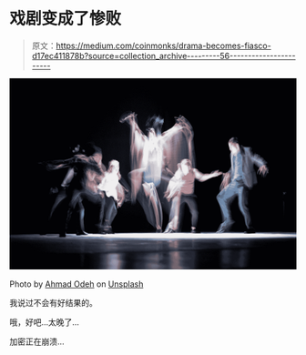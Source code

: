 # 戏剧变成了惨败

> 原文：<https://medium.com/coinmonks/drama-becomes-fiasco-d17ec411878b?source=collection_archive---------56----------------------->

![](img/2e3d45079c752c5ea02d9bf2c53f6282.png)

Photo by [Ahmad Odeh](https://unsplash.com/@aoddeh?utm_source=medium&utm_medium=referral) on [Unsplash](https://unsplash.com?utm_source=medium&utm_medium=referral)

我说过不会有好结果的。

哦，好吧…太晚了…

加密正在崩溃…